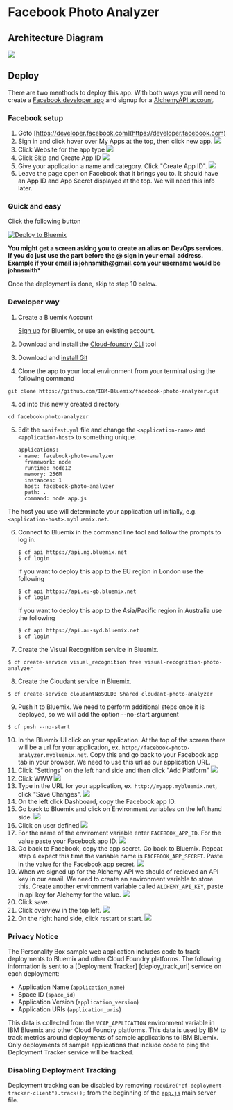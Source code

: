 # Facebook Photo Analyzer

## Architecture Diagram
![][architectureDiagram]

## Deploy

There are two menthods to deploy this app.  With both ways you will need to create a [Facebook developer app](https://developer.facebook.com) and signup for a [AlchemyAPI account](http://www.alchemyapi.com/api/register.html).

### Facebook setup

1. Goto [https://developer.facebook.com](https://developer.facebook.com)
2. Sign in and click hover over My Apps at the top, then click new app.
![][newAppImage]
3. Click Website for the app type
![][websiteImage]
4. Click Skip and Create App ID
![][skipImage]
5. Give your application a name and category.  Click "Create App ID".
![][appNameImage]
6. Leave the page open on Facebook that it brings you to.  It should have an App ID and App Secret displayed at the top.  We will need this info later.


### Quick and easy

Click the following button

[![Deploy to Bluemix](https://deployment-tracker.mybluemix.net/stats/98666763715aa857bce80728b1c4b606/button.svg)](https://bluemix.net/deploy?repository=https://github.com/IBM-Bluemix/facebook-photo-analyzer.git)

**You might get a screen asking you to create an alias on DevOps services.  If you do just use the part before the @ sign in your email address.  Example if your email is johnsmith@gmail.com your username would be johnsmith***

Once the deployment is done, skip to step 10 below.

### Developer way
1. Create a Bluemix Account

    [Sign up][bluemix_signup_url] for Bluemix, or use an existing account.

2. Download and install the [Cloud-foundry CLI][cloud_foundry_url] tool

3. Download and [install Git][git_install]

3. Clone the app to your local environment from your terminal using the following command

  ```
  git clone https://github.com/IBM-Bluemix/facebook-photo-analyzer.git
  ```
4. cd into this newly created directory

  ```
  cd facebook-photo-analyzer
  ```

5. Edit the `manifest.yml` file and change the `<application-name>` and `<application-host>` to something unique.

    ```
    applications:
    - name: facebook-photo-analyzer
      framework: node
      runtime: node12
      memory: 256M
      instances: 1
      host: facebook-photo-analyzer
      path: .
      command: node app.js
    ```

  The host you use will determinate your application url initially, e.g. `<application-host>.mybluemix.net`.

6. Connect to Bluemix in the command line tool and follow the prompts to log in.

    ```
    $ cf api https://api.ng.bluemix.net
    $ cf login
    ```

    If you want to deploy this app to the EU region in London use the following
    ```
    $ cf api https://api.eu-gb.bluemix.net
    $ cf login
    ```

    If you want to deploy this app to the Asia/Pacific region in Australia use the following
    ```
    $ cf api https://api.au-syd.bluemix.net
    $ cf login
    ```
7. Create the Visual Recognition service in Bluemix.

  ```
  $ cf create-service visual_recognition free visual-recognition-photo-analyzer
  ```

8. Create the Cloudant service in Bluemix.

  ```
  $ cf create-service cloudantNoSQLDB Shared cloudant-photo-analyzer
  ```

9. Push it to Bluemix. We need to perform additional steps once it is deployed, so we will add the option --no-start argument

  ```
  $ cf push --no-start
  ```

10.  In the Bluemix UI click on your application.  At the top of the screen there will be a url for your application, ex. `http://facebook-photo-analyzer.mybluemix.net`.  Copy this and go back to your Facebook app tab in your browser.  We need to use this url as our application URL.
11. Click "Settings" on the left hand side and then click "Add Platform"
![][settingsImage]
12. Click WWW
![][websitePlatformImage]
13. Type in the URL for your application, ex. `http://myapp.mybluemix.net`, click "Save Changes".
![][siteUrlImage]
14. On the left click Dashboard, copy the Facebook app ID.
15. Go back to Bluemix and click on Environment variables on the left hand side.
![][envarsImage]
16. Click on user defined
![][userDefinedImage]
17. For the name of the enviroment variable enter `FACEBOOK_APP_ID`.  For the value paste your Facebook app ID.
![][appIDImage]
18.  Go back to Facebook, copy the app secret.  Go back to Bluemix.  Repeat step 4 expect this time the variable name is `FACEBOOK_APP_SECRET`.  Paste in the value for the Facebook app secret.
![][appSecretImage]
19.  When we signed up for the Alchemy API we should of recieved an API key in our email.  We need to create an environment variable to store this.  Create another environment variable called `ALCHEMY_API_KEY`, paste in api key for Alchemy for the value.
![][alchemyImage]
20. Click save.
21. Click overview in the top left.
![][overviewImage]
22. On the right hand side, click restart or start.
![][restartImage]

### Privacy Notice

The Personality Box sample web application includes code to track deployments to Bluemix and other Cloud Foundry platforms. The following information is sent to a [Deployment Tracker] [deploy_track_url] service on each deployment:

* Application Name (`application_name`)
* Space ID (`space_id`)
* Application Version (`application_version`)
* Application URIs (`application_uris`)

This data is collected from the `VCAP_APPLICATION` environment variable in IBM Bluemix and other Cloud Foundry platforms. This data is used by IBM to track metrics around deployments of sample applications to IBM Bluemix. Only deployments of sample applications that include code to ping the Deployment Tracker service will be tracked.

### Disabling Deployment Tracking

Deployment tracking can be disabled by removing `require("cf-deployment-tracker-client").track();` from the beginning of the [`app.js`](app.js#L23) main server file.


[newAppImage]: githubContent/addNewApp.png?raw=true
[websiteImage]: githubContent/website.png?raw=true
[skipImage]: githubContent/skip.png?raw=true
[appNameImage]: githubContent/appName.png?raw=true
[settingsImage]: githubContent/settings.png?raw=true
[websitePlatformImage]: githubContent/websitePlatform.png?raw=true
[siteUrlImage]: githubContent/siteUrl.png?raw=true
[envarsImage]: githubContent/envars.png?raw=true
[userDefinedImage]: githubContent/userDefined.png?raw=true
[appIDImage]: githubContent/appID.png?raw=true
[appSecretImage]: githubContent/appSecret.png?raw=true
[alchemyImage]: githubContent/alchemy.png?raw=true
[overviewImage]: githubContent/overview.png?raw=true
[restartImage]: githubContent/restart.png?raw=true
[bluemix_signup_url]: https://console.ng.bluemix.net/?cm_mmc=GitHubReadMe-_-BluemixSampleApp-_-Node-_-Watson
[cloud_foundry_url]: https://github.com/cloudfoundry/cli
[git_install]: https://git-scm.com/downloads
[architectureDiagram]: githubContent/architectureDiagram.png?raw=true
